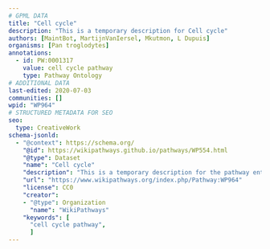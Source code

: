 ```yaml
---
# GPML DATA
title: "Cell cycle"
description: "This is a temporary description for Cell cycle"
authors: [MaintBot, MartijnVanIersel, Mkutmon, L Dupuis]
organisms: [Pan troglodytes]
annotations:
  - id: PW:0001317
    value: cell cycle pathway
    type: Pathway Ontology
# ADDITIONAL DATA
last-edited: 2020-07-03
communities: []
wpid: "WP964"
# STRUCTURED METADATA FOR SEO
seo:
  type: CreativeWork
schema-jsonld:
  - "@context": https://schema.org/
    "@id": https://wikipathways.github.io/pathways/WP554.html
    "@type": Dataset
    "name": "Cell cycle"
    "description": "This is a temporary description for the pathway entitled: Cell cycle"
    "url": "https://www.wikipathways.org/index.php/Pathway:WP964"
    "license": CC0
    "creator":
    - "@type": Organization
      "name": "WikiPathways"
    "keywords": [
      "cell cycle pathway",
      ]
---
```

